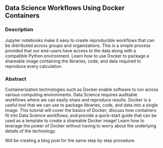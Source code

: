 ## Data Science Workflows Using Docker Containers

### Description

Jupyter notebooks make it easy to create reproducible workflows that can be distributed across groups and organizations. This is a simple process provided that our end-users have access to the data along with a compatible Python environment. Learn how to use Docker to package a shareable image containing the libraries, code, and data required to reproduce every calculation.

### Abstract

Containerization technologies such as Docker enable software to run across various computing environments. Data Science requires auditable workflows where we can easily share and reproduce results. Docker is a useful tool that we can use to package libraries, code, and data into a single image.
This tutorial will cover the basics of Docker; discuss how containers fit into Data Science workflows; and provide a quick-start guide that can be used as a template to create a shareable Docker image!
Learn how to leverage the power of Docker without having to worry about the underlying details of the technology. 

Will be creating a blog post for the same step by step procedure.
